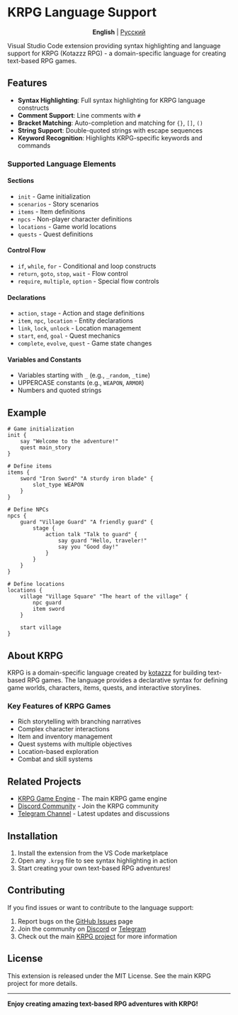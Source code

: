 # KRPG Language Support

<div align="center">

**English** | [Русский](README.ru.md)

</div>

Visual Studio Code extension providing syntax highlighting and language support for KRPG (Kotazzz RPG) - a domain-specific language for creating text-based RPG games.

## Features

- **Syntax Highlighting**: Full syntax highlighting for KRPG language constructs
- **Comment Support**: Line comments with `#`
- **Bracket Matching**: Auto-completion and matching for `{}`, `[]`, `()`
- **String Support**: Double-quoted strings with escape sequences
- **Keyword Recognition**: Highlights KRPG-specific keywords and commands

### Supported Language Elements

#### Sections

- `init` - Game initialization
- `scenarios` - Story scenarios
- `items` - Item definitions
- `npcs` - Non-player character definitions
- `locations` - Game world locations
- `quests` - Quest definitions

#### Control Flow

- `if`, `while`, `for` - Conditional and loop constructs
- `return`, `goto`, `stop`, `wait` - Flow control
- `require`, `multiple`, `option` - Special flow controls

#### Declarations

- `action`, `stage` - Action and stage definitions
- `item`, `npc`, `location` - Entity declarations
- `link`, `lock`, `unlock` - Location management
- `start`, `end`, `goal` - Quest mechanics
- `complete`, `evolve`, `quest` - Game state changes

#### Variables and Constants

- Variables starting with `_` (e.g., `_random`, `_time`)
- UPPERCASE constants (e.g., `WEAPON`, `ARMOR`)
- Numbers and quoted strings

## Example

```krpg
# Game initialization
init {
    say "Welcome to the adventure!"
    quest main_story
}

# Define items
items {
    sword "Iron Sword" "A sturdy iron blade" {
        slot_type WEAPON
    }
}

# Define NPCs
npcs {
    guard "Village Guard" "A friendly guard" {
        stage {
            action talk "Talk to guard" {
                say guard "Hello, traveler!"
                say you "Good day!"
            }
        }
    }
}

# Define locations
locations {
    village "Village Square" "The heart of the village" {
        npc guard
        item sword
    }
    
    start village
}
```

## About KRPG

KRPG is a domain-specific language created by [kotazzz](https://github.com/kotazzz) for building text-based RPG games. The language provides a declarative syntax for defining game worlds, characters, items, quests, and interactive storylines.

### Key Features of KRPG Games

- Rich storytelling with branching narratives
- Complex character interactions
- Item and inventory management
- Quest systems with multiple objectives
- Location-based exploration
- Combat and skill systems

## Related Projects

- [KRPG Game Engine](https://github.com/kotazzz/krpg) - The main KRPG game engine
- [Discord Community](https://discord.gg/FKcURWZsMW) - Join the KRPG community
- [Telegram Channel](https://t.me/krpgd) - Latest updates and discussions

## Installation

1. Install the extension from the VS Code marketplace
2. Open any `.krpg` file to see syntax highlighting in action
3. Start creating your own text-based RPG adventures!

## Contributing

If you find issues or want to contribute to the language support:

1. Report bugs on the [GitHub Issues](https://github.com/kotazzz/krpg/issues) page
2. Join the community on [Discord](https://discord.gg/FKcURWZsMW) or [Telegram](https://t.me/krpgd)
3. Check out the main [KRPG project](https://github.com/kotazzz/krpg) for more information

## License

This extension is released under the MIT License. See the main KRPG project for more details.

---

**Enjoy creating amazing text-based RPG adventures with KRPG!**
